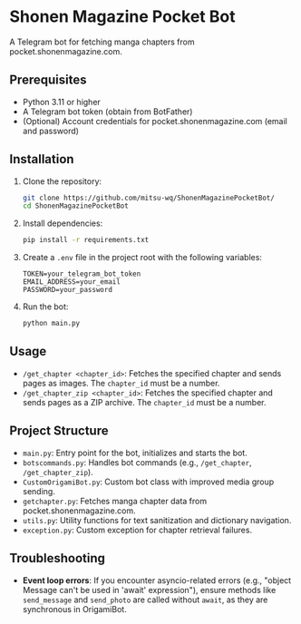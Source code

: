 # Shonen Magazine Pocket Bot
A Telegram bot for fetching manga chapters from pocket.shonenmagazine.com.

## Prerequisites

- Python 3.11 or higher
- A Telegram bot token (obtain from BotFather)
- (Optional) Account credentials for pocket.shonenmagazine.com (email and password)

## Installation

1. Clone the repository:

   ```bash
   git clone https://github.com/mitsu-wq/ShonenMagazinePocketBot/
   cd ShonenMagazinePocketBot
   ```

2. Install dependencies:

   ```bash
   pip install -r requirements.txt
   ```

3. Create a `.env` file in the project root with the following variables:

   ```env
   TOKEN=your_telegram_bot_token
   EMAIL_ADDRESS=your_email
   PASSWORD=your_password
   ```

4. Run the bot:

   ```bash
   python main.py
   ```

## Usage

- `/get_chapter <chapter_id>`: Fetches the specified chapter and sends pages as images. The `chapter_id` must be a number.
- `/get_chapter_zip <chapter_id>`: Fetches the specified chapter and sends pages as a ZIP archive. The `chapter_id` must be a number.

## Project Structure

- `main.py`: Entry point for the bot, initializes and starts the bot.
- `botscommands.py`: Handles bot commands (e.g., `/get_chapter`, `/get_chapter_zip`).
- `CustomOrigamiBot.py`: Custom bot class with improved media group sending.
- `getchapter.py`: Fetches manga chapter data from pocket.shonenmagazine.com.
- `utils.py`: Utility functions for text sanitization and dictionary navigation.
- `exception.py`: Custom exception for chapter retrieval failures.

## Troubleshooting

- **Event loop errors**: If you encounter asyncio-related errors (e.g., "object Message can't be used in 'await' expression"), ensure methods like `send_message` and `send_photo` are called without `await`, as they are synchronous in OrigamiBot.